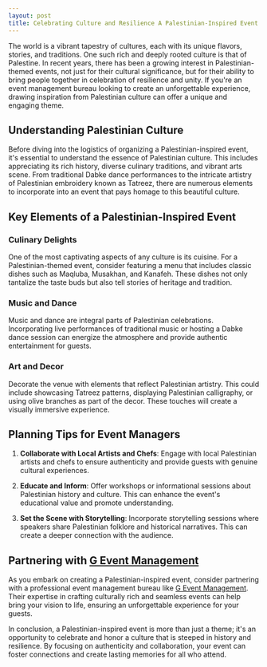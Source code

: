 ```yaml
---
layout: post
title: Celebrating Culture and Resilience A Palestinian-Inspired Event Experience
---
```



The world is a vibrant tapestry of cultures, each with its unique flavors, stories, and traditions. One such rich and deeply rooted culture is that of Palestine. In recent years, there has been a growing interest in Palestinian-themed events, not just for their cultural significance, but for their ability to bring people together in celebration of resilience and unity. If you're an event management bureau looking to create an unforgettable experience, drawing inspiration from Palestinian culture can offer a unique and engaging theme.

## Understanding Palestinian Culture

Before diving into the logistics of organizing a Palestinian-inspired event, it's essential to understand the essence of Palestinian culture. This includes appreciating its rich history, diverse culinary traditions, and vibrant arts scene. From traditional Dabke dance performances to the intricate artistry of Palestinian embroidery known as Tatreez, there are numerous elements to incorporate into an event that pays homage to this beautiful culture.

## Key Elements of a Palestinian-Inspired Event

### Culinary Delights

One of the most captivating aspects of any culture is its cuisine. For a Palestinian-themed event, consider featuring a menu that includes classic dishes such as Maqluba, Musakhan, and Kanafeh. These dishes not only tantalize the taste buds but also tell stories of heritage and tradition.

### Music and Dance

Music and dance are integral parts of Palestinian celebrations. Incorporating live performances of traditional music or hosting a Dabke dance session can energize the atmosphere and provide authentic entertainment for guests.

### Art and Decor

Decorate the venue with elements that reflect Palestinian artistry. This could include showcasing Tatreez patterns, displaying Palestinian calligraphy, or using olive branches as part of the decor. These touches will create a visually immersive experience.

## Planning Tips for Event Managers

1. **Collaborate with Local Artists and Chefs**: Engage with local Palestinian artists and chefs to ensure authenticity and provide guests with genuine cultural experiences.

2. **Educate and Inform**: Offer workshops or informational sessions about Palestinian history and culture. This can enhance the event's educational value and promote understanding.

3. **Set the Scene with Storytelling**: Incorporate storytelling sessions where speakers share Palestinian folklore and historical narratives. This can create a deeper connection with the audience.

## Partnering with [G Event Management](https://geventm.com/)

As you embark on creating a Palestinian-inspired event, consider partnering with a professional event management bureau like [G Event Management](https://geventm.com/). Their expertise in crafting culturally rich and seamless events can help bring your vision to life, ensuring an unforgettable experience for your guests.

In conclusion, a Palestinian-inspired event is more than just a theme; it's an opportunity to celebrate and honor a culture that is steeped in history and resilience. By focusing on authenticity and collaboration, your event can foster connections and create lasting memories for all who attend.